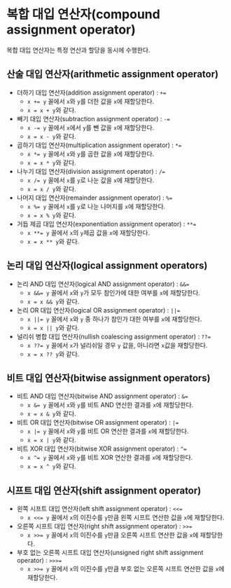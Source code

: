 # 복합 대입 연산자(compound assignment operator)

복합 대입 연산자는 특정 연산과 할당을 동시에 수행한다.

## 산술 대입 연산자(arithmetic assignment operator)

- 더하기 대입 연산자(addition assignment operator) : `+=`
  - `x += y` 꼴에서 `x`와 `y`를 더한 값을 `x`에 재할당한다.
  - `x = x + y`와 같다.
- 빼기 대입 연산자(subtraction assignment operator) : `-=`
  - `x -= y` 꼴에서 `x`에서 `y`를 뺀 값을 `x`에 재할당한다.
  - `x = x - y`와 같다.
- 곱하기 대입 연산자(multiplication assignment operator) : `*=`
  - `x *= y` 꼴에서 `x`와 `y`를 곱한 값을 `x`에 재할당한다.
  - `x = x * y`와 같다.
- 나누기 대입 연산자(division assignment operator) : `/=`
  - `x /= y` 꼴에서 `x`를 `y`로 나눈 값을 `x`에 재할당한다.
  - `x = x / y`와 같다.
- 나머지 대입 연산자(remainder assignment operator) : `%=`
  - `x %= y` 꼴에서 `x`를 `y`로 나눈 나머지를 `x`에 재할당한다.
  - `x = x % y`와 같다.
- 거듭 제곱 대입 연산자(exponentiation assignment operator) : `**=`
  - `x **= y` 꼴에서 `x`의 `y`제곱 값을 `x`에 재할당한다.
  - `x = x ** y`와 같다.

## 논리 대입 연산자(logical assignment operators)

- 논리 AND 대입 연산자(logical AND assignment operator) : `&&=`
  - `x &&= y` 꼴에서 `x`와 `y`가 모두 참인가에 대한 여부를 `x`에 재할당한다.
  - `x = x && y`와 같다.
- 논리 OR 대입 연산자(logical OR assignment operator)  : `||=`
  - `x ||= y` 꼴에서 `x`와 `y` 중 하나가 참인가 대한 여부를 `x`에 재할당한다.
  - `x = x || y`와 같다.
- 널리쉬 병합 대입 연산자(nullish coalescing assignment operator) : `??=`
  - `x ??= y` 꼴에서 `x`가 널리쉬일 경우 `y` 값을, 아니라면 `x`값을 재할당한다.
  - `x = x ?? y`와 같다.

## 비트 대입 연산자(bitwise assignment operators)

- 비트 AND 대입 연산자(bitwise AND assignment operator) : `&=`
  - `x &= y` 꼴에서 `x`와 `y`를 비트 AND 연산한 결과를 `x`에 재할당한다.
  - `x = x & y`와 같다.
- 비트 OR 대입 연산자(bitwise OR assignment operator) : `|=`
  - `x |= y` 꼴에서 `x`와 `y`를 비트 OR 연산한 결과를 `x`에 재할당한다.
  - `x = x | y`와 같다.
- 비트 XOR 대입 연산자(bitwise XOR assignment operator) : `^=`
  - `x ^= y` 꼴에서 `x`와 `y`를 비트 XOR 연산한 결과를 `x`에 재할당한다.
  - `x = x ^ y`와 같다.

## 시프트 대입 연산자(shift assignment operator)

- 왼쪽 시프트 대입 연산자(left shift assignment operator) : `<<=`
  - `x <<= y` 꼴에서 `x`의 이진수를 `y`만큼 왼쪽 시프트 연산한 값을 `x`에 재할당한다.
- 오른쪽 시프트 대입 연산자(right shift assignment operator) : `>>=`
  - `x >>= y` 꼴에서 `x`의 이진수를 `y`만큼 오른쪽 시프트 연산한 값을 `x`에 재할당한다.
- 부호 없는 오른쪽 시프트 대입 연산자(unsigned right shift assignment operator) : `>>>=`
  - `x >>= y` 꼴에서 `x`의 이진수를 `y`만큼 부호 없는 오른쪽 시프트 연산한 값을 `x`에 재할당한다.
